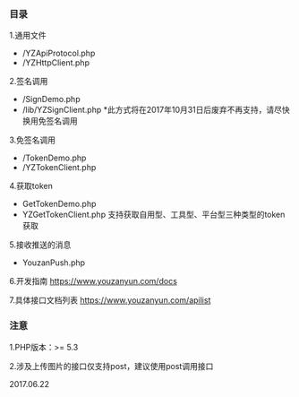 ### 目录

1.通用文件
- /YZApiProtocol.php
- /YZHttpClient.php

2.签名调用
- /SignDemo.php
- /lib/YZSignClient.php
*此方式将在2017年10月31日后废弃不再支持，请尽快换用免签名调用

3.免签名调用
- /TokenDemo.php
- /YZTokenClient.php

4.获取token
- GetTokenDemo.php
- YZGetTokenClient.php
支持获取自用型、工具型、平台型三种类型的token获取

5.接收推送的消息
- YouzanPush.php


6.开发指南
https://www.youzanyun.com/docs

7.具体接口文档列表
https://www.youzanyun.com/apilist


### 注意

1.PHP版本：>= 5.3

2.涉及上传图片的接口仅支持post，建议使用post调用接口

2017.06.22